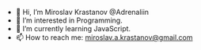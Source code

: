 - 👋 Hi, I’m Miroslav Krastanov @Adrenaliin
- 👀 I’m interested in Programming.
- 🌱 I’m currently learning JavaScript.
- 📫 How to reach me: miroslav.a.krastanov@gmail.com

<!---
Adrenaliin/Adrenaliin is a ✨ special ✨ repository because its `README.md` (this file) appears on your GitHub profile.
You can click the Preview link to take a look at your changes.
--->
